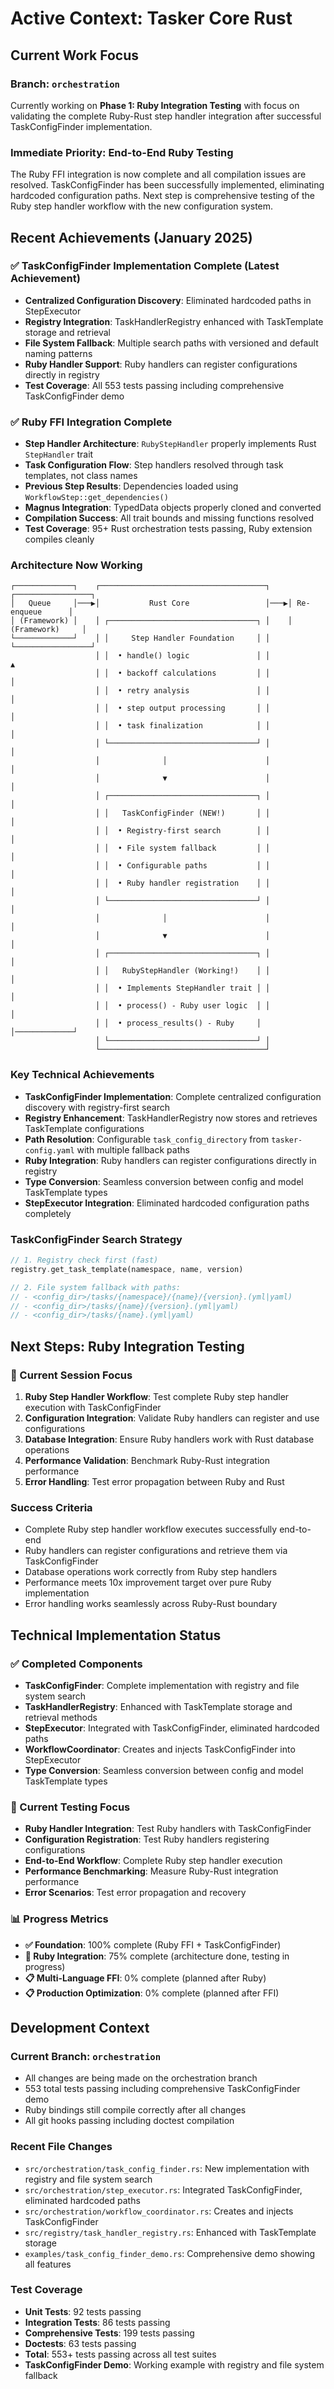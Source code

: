 # Active Context: Tasker Core Rust

## Current Work Focus

### Branch: `orchestration`
Currently working on **Phase 1: Ruby Integration Testing** with focus on validating the complete Ruby-Rust step handler integration after successful TaskConfigFinder implementation.

### Immediate Priority: End-to-End Ruby Testing
The Ruby FFI integration is now complete and all compilation issues are resolved. TaskConfigFinder has been successfully implemented, eliminating hardcoded configuration paths. Next step is comprehensive testing of the Ruby step handler workflow with the new configuration system.

## Recent Achievements (January 2025)

### ✅ TaskConfigFinder Implementation Complete (Latest Achievement)
- **Centralized Configuration Discovery**: Eliminated hardcoded paths in StepExecutor
- **Registry Integration**: TaskHandlerRegistry enhanced with TaskTemplate storage and retrieval
- **File System Fallback**: Multiple search paths with versioned and default naming patterns
- **Ruby Handler Support**: Ruby handlers can register configurations directly in registry
- **Test Coverage**: All 553 tests passing including comprehensive TaskConfigFinder demo

### ✅ Ruby FFI Integration Complete
- **Step Handler Architecture**: `RubyStepHandler` properly implements Rust `StepHandler` trait
- **Task Configuration Flow**: Step handlers resolved through task templates, not class names
- **Previous Step Results**: Dependencies loaded using `WorkflowStep::get_dependencies()`
- **Magnus Integration**: TypedData objects properly cloned and converted
- **Compilation Success**: All trait bounds and missing functions resolved
- **Test Coverage**: 95+ Rust orchestration tests passing, Ruby extension compiles cleanly

### Architecture Now Working
```
┌─────────────┐    ┌─────────────────────────────────────┐    ┌─────────────────┐
│   Queue     │───▶│           Rust Core                 │───▶│ Re-enqueue      │
│ (Framework) │    │ ┌─────────────────────────────────┐ │    │ (Framework)     │
└─────────────┘    │ │     Step Handler Foundation     │ │    └─────────────────┘
                   │ │  • handle() logic               │ │             ▲
                   │ │  • backoff calculations         │ │             │
                   │ │  • retry analysis               │ │             │
                   │ │  • step output processing       │ │             │
                   │ │  • task finalization            │ │             │
                   │ └─────────────────────────────────┘ │             │
                   │              │                      │             │
                   │              ▼                      │             │
                   │ ┌─────────────────────────────────┐ │             │
                   │ │   TaskConfigFinder (NEW!)       │ │             │
                   │ │  • Registry-first search        │ │             │
                   │ │  • File system fallback         │ │             │
                   │ │  • Configurable paths           │ │             │
                   │ │  • Ruby handler registration    │ │             │
                   │ └─────────────────────────────────┘ │             │
                   │              │                      │             │
                   │              ▼                      │             │
                   │ ┌─────────────────────────────────┐ │             │
                   │ │   RubyStepHandler (Working!)    │ │             │
                   │ │  • Implements StepHandler trait │ │             │
                   │ │  • process() - Ruby user logic  │ │             │
                   │ │  • process_results() - Ruby     │ │─────────────┘
                   │ └─────────────────────────────────┘ │
                   └─────────────────────────────────────┘
```

### Key Technical Achievements
- **TaskConfigFinder Implementation**: Complete centralized configuration discovery with registry-first search
- **Registry Enhancement**: TaskHandlerRegistry now stores and retrieves TaskTemplate configurations
- **Path Resolution**: Configurable `task_config_directory` from `tasker-config.yaml` with multiple fallback paths
- **Ruby Integration**: Ruby handlers can register configurations directly in registry
- **Type Conversion**: Seamless conversion between config and model TaskTemplate types
- **StepExecutor Integration**: Eliminated hardcoded configuration paths completely

### TaskConfigFinder Search Strategy
```rust
// 1. Registry check first (fast)
registry.get_task_template(namespace, name, version)

// 2. File system fallback with paths:
// - <config_dir>/tasks/{namespace}/{name}/{version}.(yml|yaml)
// - <config_dir>/tasks/{name}/{version}.(yml|yaml)
// - <config_dir>/tasks/{name}.(yml|yaml)
```

## Next Steps: Ruby Integration Testing

### 🎯 Current Session Focus
1. **Ruby Step Handler Workflow**: Test complete Ruby step handler execution with TaskConfigFinder
2. **Configuration Integration**: Validate Ruby handlers can register and use configurations
3. **Database Integration**: Ensure Ruby handlers work with Rust database operations
4. **Performance Validation**: Benchmark Ruby-Rust integration performance
5. **Error Handling**: Test error propagation between Ruby and Rust

### Success Criteria
- Complete Ruby step handler workflow executes successfully end-to-end
- Ruby handlers can register configurations and retrieve them via TaskConfigFinder
- Database operations work correctly from Ruby step handlers
- Performance meets 10x improvement target over pure Ruby implementation
- Error handling works seamlessly across Ruby-Rust boundary

## Technical Implementation Status

### ✅ Completed Components
- **TaskConfigFinder**: Complete implementation with registry and file system search
- **TaskHandlerRegistry**: Enhanced with TaskTemplate storage and retrieval methods
- **StepExecutor**: Integrated with TaskConfigFinder, eliminated hardcoded paths
- **WorkflowCoordinator**: Creates and injects TaskConfigFinder into StepExecutor
- **Type Conversion**: Seamless conversion between config and model TaskTemplate types

### 🎯 Current Testing Focus
- **Ruby Handler Integration**: Test Ruby handlers with TaskConfigFinder
- **Configuration Registration**: Test Ruby handlers registering configurations
- **End-to-End Workflow**: Complete Ruby step handler execution
- **Performance Benchmarking**: Measure Ruby-Rust integration performance
- **Error Scenarios**: Test error propagation and recovery

### 📊 Progress Metrics
- **✅ Foundation**: 100% complete (Ruby FFI + TaskConfigFinder)
- **🔄 Ruby Integration**: 75% complete (architecture done, testing in progress)
- **📋 Multi-Language FFI**: 0% complete (planned after Ruby)
- **📋 Production Optimization**: 0% complete (planned after FFI)

## Development Context

### Current Branch: `orchestration`
- All changes are being made on the orchestration branch
- 553 total tests passing including comprehensive TaskConfigFinder demo
- Ruby bindings still compile correctly after all changes
- All git hooks passing including doctest compilation

### Recent File Changes
- `src/orchestration/task_config_finder.rs`: New implementation with registry and file system search
- `src/orchestration/step_executor.rs`: Integrated TaskConfigFinder, eliminated hardcoded paths
- `src/orchestration/workflow_coordinator.rs`: Creates and injects TaskConfigFinder
- `src/registry/task_handler_registry.rs`: Enhanced with TaskTemplate storage
- `examples/task_config_finder_demo.rs`: Comprehensive demo showing all features

### Test Coverage
- **Unit Tests**: 92 tests passing
- **Integration Tests**: 86 tests passing
- **Comprehensive Tests**: 199 tests passing
- **Doctests**: 63 tests passing
- **Total**: 553+ tests passing across all test suites
- **TaskConfigFinder Demo**: Working example with registry and file system fallback
